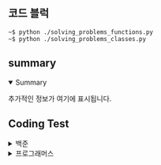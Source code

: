 ## 코드 블럭
```
~$ python ./solving_problems_functions.py
~$ python ./solving_problems_classes.py
```
## summary
<details open>
  <summary>Summary</summary>
  <p>추가적인 정보가 여기에 표시됩니다.</p>
</details>

## Coding Test

<details>

  <summary>백준</summary>

  |구분|소스|문제설명|출처|
  |--|--|--|--|
  |입출력과 사칙연산|[Python](./docs/codingtests/function/2557.py)|Hello World!를 출력|[백준 2557](https://www.acmicpc.net/problem/2557)|
  |입출력과 사칙연산|[Python](./docs/codingtests/function/1000.py)|A+B 출력|[백준 1000](https://www.acmicpc.net/problem/1000)|
  |입출력과 사칙연산|[Python](./docs/codingtests/function/1001.py)|A-B 출력|[백준 1001](https://www.acmicpc.net/problem/1001)|
  |입출력과 사칙연산|[Python](./docs/codingtests/function/10998.py)|A*B 출력|[백준 10998](https://www.acmicpc.net/problem/10998)|
  |입출력과 사칙연산|[Python](./docs/codingtests/function/1008.py)|A/B 출력|[백준 1008](https://www.acmicpc.net/problem/1008)|
  |입출력과 사칙연산|[Python](./docs/codingtests/function/10869.py)|사칙연산|[백준 10869](https://www.acmicpc.net/problem/10869)|
  |입출력과 사칙연산|[Python](./docs/codingtests/function/10926.py)|??! 출력|[백준 10926](https://www.acmicpc.net/problem/10926)|
  |입출력과 사칙연산|[Python](./docs/codingtests/function/18108.py)|서기 연도로 변환 출력|[백준 18108](https://www.acmicpc.net/problem/18108)|
  |입출력과 사칙연산|[Python](./docs/codingtests/function/10430.py)|값 구하기|[백준 10430](https://www.acmicpc.net/problem/10430)|
  |입출력과 사칙연산|[Python](./docs/codingtests/function/2588.py)|세 자리 수 곱셈 출력|[백준 2588](https://www.acmicpc.net/problem/2588)|
  |입출력과 사칙연산|[Python](./docs/codingtests/function/11382.py)|A + B + C를 계산|[백준 11382](https://www.acmicpc.net/problem/11382)|
  |입출력과 사칙연산|[Python](./docs/codingtests/pure/10171.py)|고양이 출력|[백준 10171](https://www.acmicpc.net/problem/10171)|
  |입출력과 사칙연산|[Python](./docs/codingtests/pure/10172.py)|개 출력|[백준 10172](https://www.acmicpc.net/problem/10172)|
  |조건문|[Python]()|두 수 비교하기|[백준 1330](https://www.acmicpc.net/problem/1330)|
  |조건문|[Python]()|시험 성적 출력하기|[백준 9498](https://www.acmicpc.net/problem/9498)|
  |조건문|[Python]()|윤년 구하기|[백준 2753](https://www.acmicpc.net/problem/2753)|
  |조건문|[Python]()|사분면 고르기|[백준 14681](https://www.acmicpc.net/problem/14681)|
  |조건문|[Python]()|알람 시간 출력|[백준 2884](https://www.acmicpc.net/problem/2884)|
  |조건문|[Python]()|시각 구하기|[백준 2525](https://www.acmicpc.net/problem/2525)|
  |조건문|[Python]()|첫째 줄에 3개의 눈구하기|[백준 2480](https://www.acmicpc.net/problem/2480)|
  |반복문|[Python]()|구구단 N단 출력|[백준 2739](https://www.acmicpc.net/problem/2739)|
  |반복문|[Python]()| A+B 출력|[백준 10950](https://www.acmicpc.net/problem/10950)|
  |반복문|[Python]()|1부터 n까지 합 구하기|[백준 8393](https://www.acmicpc.net/problem/8393)|
  |반복문|[Python]()|영수증 금액 구하기|[백준 25304](https://www.acmicpc.net/problem/25304)|
  |반복문|[Python]()|정수 자료형의 이름 출력|[백준 25314](https://www.acmicpc.net/problem/25314)|
  |반복문|[Python]()|A+B 출력|[백준 15552](https://www.acmicpc.net/problem/15552)|
  |반복문|[Python]()|A+B 출력|[백준 11021](https://www.acmicpc.net/problem/11021)|
  |반복문|[Python]()|A+B 출력|[백준 11022](https://www.acmicpc.net/problem/11022)|
  |반복문|[Python]()|별 찍기|[백준 2438](https://www.acmicpc.net/problem/2438)|
  |반복문|[Python]()|별 찍기|[백준 2439](https://www.acmicpc.net/problem/2439)|
  |반복문|[Python]()|A+B 출력|[백준 10952](https://www.acmicpc.net/problem/10952)|
  |반복문|[Python]()|A+B 출력|[백준 10951](https://www.acmicpc.net/problem/10951)|
  |1차원 배열|[Python]()|개수 세기|[백준 10807](https://www.acmicpc.net/problem/10807)|
  |1차원 배열|[Python]()|X보다 작은 수|[백준 10871](https://www.acmicpc.net/problem/10871)|
  |1차원 배열|[Python]()|최솟값 최댓값 구하기|[백준 10818](https://www.acmicpc.net/problem/10818)|
  |1차원 배열|[Python]()|최댓값 구하기|[백준 2562](https://www.acmicpc.net/problem/2562)|
  |1차원 배열|[Python]()|바구니에 공넣기|[백준 10810](https://www.acmicpc.net/problem/10810)|
  |1차원 배열|[Python]()|공 바꾸기|[백준 10813](https://www.acmicpc.net/problem/10813)|
  |1차원 배열|[Python]()|과제 제출 안한 사람 찾기|[백준 5597](https://www.acmicpc.net/problem/5597)|
  |1차원 배열|[Python]()|서로 다른 나머지 구하기|[백준 3052](https://www.acmicpc.net/problem/3052)|
  |1차원 배열|[Python]()|바구니 뒤집기|[백준 10811](https://www.acmicpc.net/problem/10811)|
  |1차원 배열|[Python]()|평균 구하기|[백준 1546](https://www.acmicpc.net/problem/1546)|
  |문자열|[Python]()|i번째 글자 출력|[백준 27866](https://www.acmicpc.net/problem/27866)|
  |문자열|[Python]()|단어 길이 출력|[백준 2743](https://www.acmicpc.net/problem/2743)|
  |문자열|[Python]()|문자열 첫 글자와 마지막 글자 출력|[백준 9086](https://www.acmicpc.net/problem/9086)|
  |문자열|[Python]()|아스키 코드 값 구하기|[백준 11654](https://www.acmicpc.net/problem/11654)|
  |문자열|[Python]()|숫자 N개의 합 출력|[백준 11720](https://www.acmicpc.net/problem/117200)|
  |문자열|[Python]()|알파벳 찾기|[백준 10809](https://www.acmicpc.net/problem/10809)|
  |문자열|[Python]()|문자열 반복하기|[백준 2675](https://www.acmicpc.net/problem/2675)|
  |문자열|[Python]()|단어의 개수 출력|[백준 1152](https://www.acmicpc.net/problem/1152)|
  |문자열|[Python]()|거꾸로 읽기|[백준 2908](https://www.acmicpc.net/problem/2908)|
  |문자열|[Python]()|다이얼|[백준 5622](https://www.acmicpc.net/problem/5622)|
  |문자열|[Python]()|입력받은 그대로 출력|[백준 11718](https://www.acmicpc.net/problem/11718)|
  |심화 1|[Python]()|새싹 출력|[백준 25083](https://www.acmicpc.net/problem/25083)|
  |심화 1|[Python]()|체스 피스 구하기|[백준 3003](https://www.acmicpc.net/problem/3003)|
  |심화 1|[Python]()|별 찍기|[백준 2444](https://www.acmicpc.net/problem/2444)|
  |심화 1|[Python]()|팰린드롬인지 확인하기|[백준 10988](https://www.acmicpc.net/problem/10988)|
  |심화 1|[Python]()|반복 문자열 확인하기|[백준 1157](https://www.acmicpc.net/problem/1157)|
  |심화 1|[Python]()|크로아티아 알파벳|[백준 2941](https://www.acmicpc.net/problem/2941)|
</details>

<details>
  <summary>프로그래머스</summary>
  
  |NO|구분|소스|문제설명|출처|
  |--|--|--|--|--|
  |1|입문문제|[Python](./docs/codingtests/programmers/120898.py)|편지지의 최소 가로길이 출력|[프로그래머스 120898](https://school.programmers.co.kr/learn/courses/30/lessons/120898)|
  |2|입문문제|[Python](./docs/codingtests/programmers/120804.py)|두 수의 곱 출력|[프로그래머스 120804](https://school.programmers.co.kr/learn/courses/30/lessons/120804)|
  |3|입문문제|[Python](./docs/codingtests/programmers/120807.py)|숫자 비교하기|[프로그래머스 120807](https://school.programmers.co.kr/learn/courses/30/lessons/120807)|
  |4|입문문제|[Python]()|두 수의 차 출력|[프로그래머스 120803](https://school.programmers.co.kr/learn/courses/30/lessons/120803)|
  |5|입문문제|[Python]()|나머지 구하기|[프로그래머스 120810](https://school.programmers.co.kr/learn/courses/30/lessons/120810)|
  |6|입문문제|[Python]()|몫 구하기|[프로그래머스 120805](https://school.programmers.co.kr/learn/courses/30/lessons/120805)|
  |7|입문문제|[Python]()|나이 구하기|[프로그래머스 120820](https://school.programmers.co.kr/learn/courses/30/lessons/120820)|
  |8|입문문제|[Python]()|두 수의 합 출력|[프로그래머스 120802](https://school.programmers.co.kr/learn/courses/30/lessons/120802)|
  |9|입문문제|[Python]()|두 수의 나눗셈 출력|[프로그래머스 120806](https://school.programmers.co.kr/learn/courses/30/lessons/120806)|
  |10|입문문제|[Python]()|각도에 따른 분류 구하기|[프로그래머스 120829](https://school.programmers.co.kr/learn/courses/30/lessons/120829)|
  |11|입문문제|[Python]()|짝수의 합 구하기|[프로그래머스 120831](https://school.programmers.co.kr/learn/courses/30/lessons/120831)|
  |12|입문문제|[Python]()|배열의 평균값 구하기|[프로그래머스 120817](https://school.programmers.co.kr/learn/courses/30/lessons/120817)|
  |13|입문문제|[Python]()|키 큰 사람 수 구하기|[프로그래머스 120585](https://school.programmers.co.kr/learn/courses/30/lessons/120585)|
  |14|입문문제|[Python]()|배열 뒤집기|[프로그래머스 120821](https://school.programmers.co.kr/learn/courses/30/lessons/120821)|
  |15|입문문제|[Python]()|배열 원소의 길이 구하기|[프로그래머스 120854](https://school.programmers.co.kr/learn/courses/30/lessons/120854)|
  |16|입문문제|[Python]()|중복된 숫자 갯수 구하기|[프로그래머스 120583](https://school.programmers.co.kr/learn/courses/30/lessons/120583)|
  |17|입문문제|[Python]()|피자 수 구하기|[프로그래머스 120816](https://school.programmers.co.kr/learn/courses/30/lessons/120816)|
  |18|입문문제|[Python]()|문자열 뒤집기|[프로그래머스 120822](https://school.programmers.co.kr/learn/courses/30/lessons/120822)|
  |19|입문문제|[Python]()|배열 자르기|[프로그래머스 120833](https://school.programmers.co.kr/learn/courses/30/lessons/120833)|
  |20|입문문제|[Python]()|피자 수 구하기|[프로그래머스 120814](https://school.programmers.co.kr/learn/courses/30/lessons/120814)|
  |21|입문문제|[Python]()|최종 금액 구하기|[프로그래머스 120830](https://school.programmers.co.kr/learn/courses/30/lessons/120830)|
  |22|입문문제|[Python]()|구매가능 수량 및 거스름돈 구하기|[프로그래머스 120819](https://school.programmers.co.kr/learn/courses/30/lessons/120819)|
  |23|입문문제|[Python]()|배열 두배 만들기|[프로그래머스 120809](https://school.programmers.co.kr/learn/courses/30/lessons/120809)|
  |24|입문문제|[Python]()|4분면 위치 구하기|[프로그래머스 120841](https://school.programmers.co.kr/learn/courses/30/lessons/120841)|
  |25|입문문제|[Python]()|문자 반복 출력|[프로그래머스 120825](https://school.programmers.co.kr/learn/courses/30/lessons/120825)|
  |26|입문문제|[Python]()|짝수 홀수 개수 구하기|[프로그래머스 120824](https://school.programmers.co.kr/learn/courses/30/lessons/120824)|
  |27|입문문제|[Python]()|특정 문자 제거하기|[프로그래머스 120826](https://school.programmers.co.kr/learn/courses/30/lessons/120826)|
  |28|입문문제|[Python]()|최댓값 만들기|[프로그래머스 120847](https://school.programmers.co.kr/learn/courses/30/lessons/120847)|
  |29|입문문제|[Python]()|중앙값 구하기|[프로그래머스 120811](https://school.programmers.co.kr/learn/courses/30/lessons/120811)|
  |30|입문문제|[Python]()|문자열안에 특정 문자열 확인하기|[프로그래머스 120908](https://school.programmers.co.kr/learn/courses/30/lessons/120908)|
  |31|입문문제|[Python]()|배열의 유사도 확인하기|[프로그래머스 120903](https://school.programmers.co.kr/learn/courses/30/lessons/120903)|
  |32|입문문제|[Python]()|세균 증식 수 구하기|[프로그래머스 120910](https://school.programmers.co.kr/learn/courses/30/lessons/120910)|
  |33|입문문제|[Python]()|옷가게 할인 후 최종 금액 구하기|[프로그래머스 120818](https://school.programmers.co.kr/learn/courses/30/lessons/120818)|
  |34|입문문제|[Python]()|순서쌍의 개수 구하기|[프로그래머스 120836](https://school.programmers.co.kr/learn/courses/30/lessons/120836)|
</details>